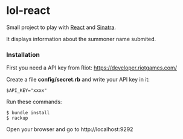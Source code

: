 # lol-react

Small project to play with [React](https://facebook.github.io/react/) and [Sinatra](http://www.sinatrarb.com).

It displays information about the summoner name submited.

### 
### Installation

First you need a API key from Riot: https://developer.riotgames.com/

Create a file **config/secret.rb** and write your API key in it:
```
$API_KEY="xxxx"
```

Run these commands:
```
$ bundle install
$ rackup
```

Open your browser and go to http://localhost:9292
